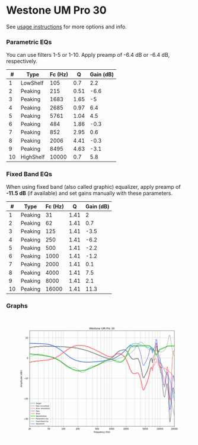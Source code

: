 # Westone UM Pro 30
See [usage instructions](https://github.com/jaakkopasanen/AutoEq#usage) for more options and info.

### Parametric EQs
You can use filters 1-5 or 1-10. Apply preamp of -6.4 dB or -6.4 dB, respectively.

|   # | Type      |   Fc (Hz) |    Q |   Gain (dB) |
|-----|-----------|-----------|------|-------------|
|   1 | LowShelf  |       105 | 0.7  |         2.2 |
|   2 | Peaking   |       215 | 0.51 |        -6.6 |
|   3 | Peaking   |      1683 | 1.65 |        -5   |
|   4 | Peaking   |      2685 | 0.97 |         6.4 |
|   5 | Peaking   |      5761 | 1.04 |         4.5 |
|   6 | Peaking   |       484 | 1.86 |        -0.3 |
|   7 | Peaking   |       852 | 2.95 |         0.6 |
|   8 | Peaking   |      2006 | 4.41 |        -0.3 |
|   9 | Peaking   |      8495 | 4.63 |        -3.1 |
|  10 | HighShelf |     10000 | 0.7  |         5.8 |

### Fixed Band EQs
When using fixed band (also called graphic) equalizer, apply preamp of **-11.5 dB** (if available) and set gains manually with these parameters.

|   # | Type    |   Fc (Hz) |    Q |   Gain (dB) |
|-----|---------|-----------|------|-------------|
|   1 | Peaking |        31 | 1.41 |         2   |
|   2 | Peaking |        62 | 1.41 |         0.7 |
|   3 | Peaking |       125 | 1.41 |        -3.5 |
|   4 | Peaking |       250 | 1.41 |        -6.2 |
|   5 | Peaking |       500 | 1.41 |        -2.2 |
|   6 | Peaking |      1000 | 1.41 |        -1.2 |
|   7 | Peaking |      2000 | 1.41 |         0.1 |
|   8 | Peaking |      4000 | 1.41 |         7.5 |
|   9 | Peaking |      8000 | 1.41 |         2.1 |
|  10 | Peaking |     16000 | 1.41 |        11.3 |

### Graphs
![](./Westone%20UM%20Pro%2030.png)
